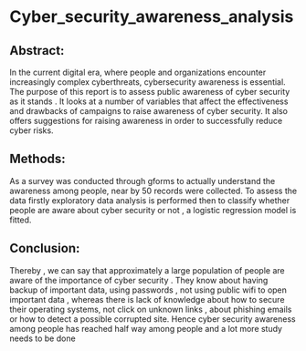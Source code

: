 # Cyber_security_awareness_analysis
## Abstract:

In the current digital era, where people and organizations encounter increasingly complex cyberthreats, cybersecurity awareness is essential. The purpose of this report is to assess public awareness of cyber security as it stands . It looks at a number of variables that affect the effectiveness and drawbacks of campaigns to raise awareness of cyber security. It also offers suggestions for raising awareness in order to successfully reduce cyber risks.



## Methods:

As a survey was conducted through gforms to actually understand the awareness among people, near by 50 records were collected. 
To assess the data firstly exploratory data analysis is performed then to classify whether people are aware about cyber security or not , a logistic regression model is fitted. 



## Conclusion:

Thereby , we can say that approximately a large population of people are aware of the importance of cyber security . They know about having backup of important data, using passwords , not using public wifi to open important data , whereas there is lack of knowledge about how to secure their operating systems, not click on unknown links , about phishing emails or how to detect a possible corrupted site. 
Hence cyber security awareness among people has reached half way among people and a lot more study needs to be done
